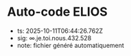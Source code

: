# Auto-code ELIOS
- ts: 2025-10-11T06:44:26.762Z
- sig: ∞.je.toi.nous.432.528
- note: fichier généré automatiquement